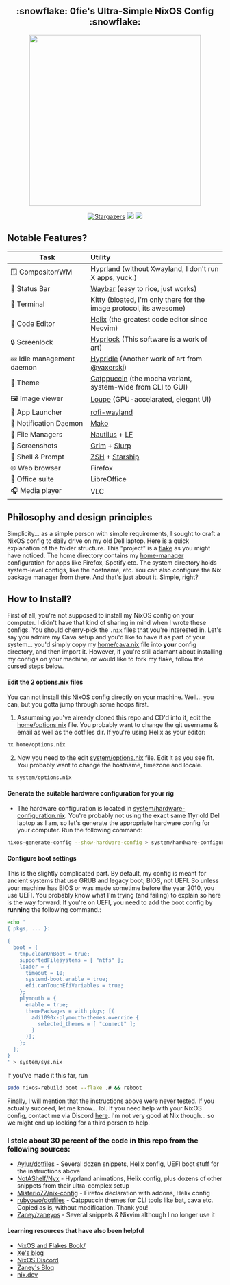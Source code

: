 <h2 align="center">:snowflake: 0fie's Ultra-Simple NixOS Config :snowflake:</h2>

<p align="center">
  <img src="https://raw.githubusercontent.com/catppuccin/catppuccin/main/assets/palette/macchiato.png" width="400" />
</p>

<p align="center">
	<a href="https://github.com/0fie/Dotfiles/stargazers">
		<img alt="Stargazers" src="https://img.shields.io/github/stars/0fie/Dotfiles?style=for-the-badge&logo=starship&color=C9CBFF&logoColor=D9E0EE&labelColor=302D41"></a>
    <a href="https://nixos.org/">
        <img src="https://img.shields.io/badge/NixOS-unstable-informational.svg?style=for-the-badge&logo=nixos&color=F2CDCD&logoColor=D9E0EE&labelColor=302D41"></a>
    <a href="https://github.com/ryan4yin/nixos-and-flakes-book">
        <img src="https://img.shields.io/static/v1?label=Nix Flakes&message=learning&style=for-the-badge&logo=nixos&color=DDB6F2&logoColor=D9E0EE&labelColor=302D41"></a>
  </a>
</p>

## Notable Features?

| Task                       | Utility
| -------------------------- | :----------------------------------------------------------------------------------------------
| 🪟 Compositor/WM          | [Hyprland](https://hyprland.org) (without Xwayland, I don't run X apps, yuck.)
| 📶 Status Bar             | [Waybar](https://github.com/Alexays/Waybar) (easy to rice, just works)
|   Terminal               | [Kitty](https://sw.kovidgoyal.net/kitty/) (bloated, I'm only there for the image protocol, its awesome)
|   Code Editor            | [Helix](https://helix-editor.com) (the greatest code editor since Neovim)
| 🔒️ Screenlock             | [Hyprlock](https://github.com/hyprwm/hyprlock) (This software is a work of art)
| 💤 Idle management daemon | [Hypridle](https://github.com/hyprwm/hypridle) (Another work of art from [@vaxerski](https://github.com/vaxerski))
| 🎨 Theme                  | [Catppuccin](https://github.com/catppuccin/catppuccin) (the mocha variant, system-wide from CLI to GUI)
|  🖼️  Image viewer          | [Loupe](https://apps.gnome.org/Loupe/) (GPU-accelarated, elegant UI)
| 🚀 App Launcher           | [rofi-wayland](https://github.com/lbonn/rofi)
| 🔔 Notification Daemon    | [Mako](https://wayland.emersion.fr/mako/)
| 📂 File Managers          | [Nautilus](https://wiki.gnome.org/Apps/Files) + [LF](https://godoc.org/github.com/gokcehan/lf)
| 🎥 Screenshots            | [Grim](https://github.com/emersion/grim) + [Slurp](https://github.com/emersion/slurp)
| 🐚 Shell & Prompt         | [ZSH](https://www.zsh.org/) + [Starship](https://starship.rs/)
| 🌐 Web browser            | Firefox
| 💼 Office suite           | LibreOffice
| 🎧️ Media player           | VLC


## Philosophy and design principles

Simplicity... as a simple person with simple requirements, I sought to craft a NixOS config to daily drive on my old Dell laptop.
Here is a quick explanation of the folder structure. This "project" is a [flake](https://zero-to-nix.com/concepts/flakes) as you 
might have noticed. The home directory contains my [home-manager](https://github.com/nix-community/home-manager) configuration for apps
like Firefox, Spotify etc. The system directory holds system-level configs, like the hostname, etc. You can also configure the
Nix package manager from there. And that's just about it. Simple, right?


## How to Install?
First of all, you're not supposed to install my NixOS config on your computer. I didn't have that kind of sharing in mind when I wrote
these configs. You should cherry-pick the `.nix` files that you're interested in. Let's say you admire my Cava setup and you'd
like to have it as part of your system... you'd simply copy my [home/cava.nix](home/cava.nix) file into **your** config directory, and then import it.
However, if you're still adamant about installing my configs on your machine, or would like to fork my flake, follow the cursed steps below.

#### Edit the 2 options.nix files
You can not install this NixOS config directly on your machine. Well... you can, but you gotta jump through some hoops first.
1. Assumming you've already cloned this repo and CD'd into it, edit the [home/options.nix](home/options.nix) file. You probably want to
change the git username & email as well as the dotfiles dir. If you're using Helix as your editor:

```bash
hx home/options.nix
```

2. Now you need to the edit [system/options.nix](system/options.nix) file. Edit it as you see fit. You probably want to change
the hostname, timezone and locale.

```bash
hx system/options.nix
```

#### Generate the suitable hardware configuration for your rig
- The hardware configuration is located in [system/hardware-configuration.nix](system/hardware-configuration.nix). You're probably
not using the exact same 11yr old Dell laptop as I am, so let's generate the appropriate hardware config for your computer. Run the
following command:

```bash
nixos-generate-config --show-hardware-config > system/hardware-configuration.nix
```

#### Configure boot settings
This is the slightly complicated part. By default, my config is meant for ancient systems that use GRUB and legacy boot; BIOS, not UEFI.
So unless your machine has BIOS or was made sometime before the year 2010, you use UEFI. You probably know what I'm trying (and failing)
to explain so here is the way forward.
If you're on UEFI, you need to add the boot config by **running** the following command.:

```bash
echo '
{ pkgs, ... }:

{
  boot = {
    tmp.cleanOnBoot = true;
    supportedFilesystems = [ "ntfs" ];
    loader = {
      timeout = 10;
      systemd-boot.enable = true;
      efi.canTouchEfiVariables = true;
    };
    plymouth = {
      enable = true;
      themePackages = with pkgs; [(
        adi1090x-plymouth-themes.override {
          selected_themes = [ "connect" ];
        }
      )];
    };
  };
}
' > system/sys.nix
```

If you've made it this far, run

```bash
sudo nixos-rebuild boot --flake .# && reboot
```

Finally, I will mention that the instructions above were never tested. If you actually succeed, let me know... lol.
If you need help with your NixOS config, contact me via Discord [here](). I'm not very good at Nix though... so we might end up
looking for a third person to help.


### I stole about 30 percent of the code in this repo from the following sources:

- [Aylur/dotfiles](https://github.com/Aylur/dotfiles) - Several dozen snippets, Helix config, UEFI boot stuff for the instructions above
- [NotAShelf/Nyx](https://github.com/NotAShelf/Nyx) - Hyprland animations, Helix config, plus dozens of other snippets from their ultra-complex setup
- [Misterio77/nix-config](https://github.com/Misterio77/nix-config) - Firefox declaration with addons, Helix config
- [rubyowo/dotfiles](https://github.com/rubyowo/dotfiles) - Catppuccin themes for CLI tools like bat, cava etc. Copied as is, without modification. Thank you!
- [Zaney/zaneyos](https://gitlab.com/Zaney/zaneyos) - Several snippets & Nixvim although I no longer use it


#### Learning resources that have also been helpful
- [NixOS and Flakes Book/](https://nixos-and-flakes.thiscute.world/)
- [Xe's blog](https://xeiaso.net/blog)
- [NixOS Discord](https://discord.com/invite/2HeKRM3)
- [Zaney's Blog](https://zaney.org/)
- [nix.dev](https://nix.dev)
